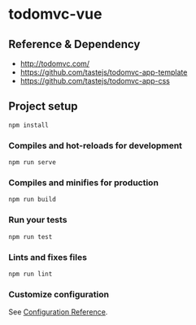 # todomvc-vue

## Reference & Dependency
- http://todomvc.com/
- https://github.com/tastejs/todomvc-app-template
- https://github.com/tastejs/todomvc-app-css

## Project setup
```
npm install
```

### Compiles and hot-reloads for development
```
npm run serve
```

### Compiles and minifies for production
```
npm run build
```

### Run your tests
```
npm run test
```

### Lints and fixes files
```
npm run lint
```

### Customize configuration
See [Configuration Reference](https://cli.vuejs.org/config/).
